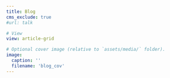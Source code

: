 ```yaml
---
title: Blog
cms_exclude: true
#url: talk

# View
view: article-grid

# Optional cover image (relative to `assets/media/` folder).
image:
  caption: ''
  filename: 'blog_cov'
---
```

